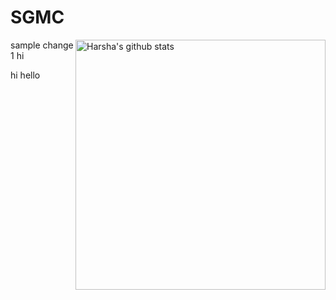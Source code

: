 # SGMC

<img align="right" width="400" src="https://github-readme-stats.vercel.app/api?username=Starlord-Code&show_icons=true&theme=dracula&count_private=true" alt="Harsha's github stats" />

sample change 1
hi

hi hello
